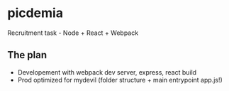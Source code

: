 # picdemia
Recruitment task - Node + React + Webpack

## The plan
* Developement with webpack dev server, express, react build
* Prod optimized for mydevil (folder structure + main entrypoint app.js!)